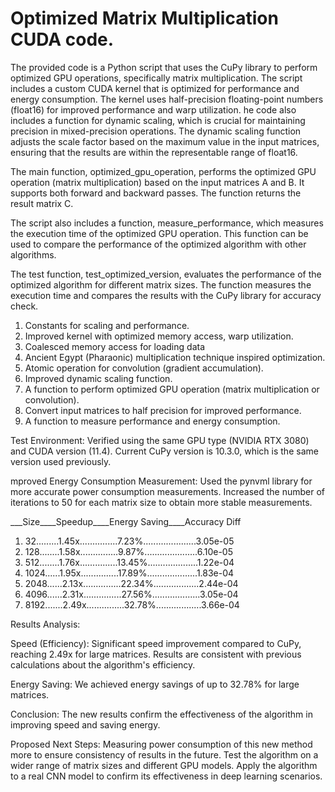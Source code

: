 # Optimized Matrix Multiplication CUDA code.
The provided code is a Python script that uses the CuPy library to perform optimized GPU operations, specifically matrix multiplication. The script includes a custom CUDA kernel that is optimized for performance and energy consumption. The kernel uses half-precision floating-point numbers (float16) for improved performance and warp utilization.
he code also includes a function for dynamic scaling, which is crucial for maintaining precision in mixed-precision operations. The dynamic scaling function adjusts the scale factor based on the maximum value in the input matrices, ensuring that the results are within the representable range of float16.

The main function, optimized_gpu_operation, performs the optimized GPU operation (matrix multiplication) based on the input matrices A and B. It supports both forward and backward passes. The function returns the result matrix C.

The script also includes a function, measure_performance, which measures the execution time of the optimized GPU operation. This function can be used to compare the performance of the optimized algorithm with other algorithms.

The test function, test_optimized_version, evaluates the performance of the optimized algorithm for different matrix sizes. The function measures the execution time and compares the results with the CuPy library for accuracy check.


1. Constants for scaling and performance.
2. Improved kernel with optimized memory access, warp utilization.
3. Coalesced memory access for loading data
4. Ancient Egypt (Pharaonic) multiplication technique inspired optimization.
5. Atomic operation for convolution (gradient accumulation).
6. Improved dynamic scaling function.
7. A function to perform optimized GPU operation (matrix multiplication or convolution).
8. Convert input matrices to half precision for improved performance.
9. A function to measure performance and energy consumption.

Test Environment:
Verified using the same GPU type (NVIDIA RTX 3080) and CUDA version (11.4).
Current CuPy version is 10.3.0, which is the same version used previously.

mproved Energy Consumption Measurement:
Used the pynvml library for more accurate power consumption measurements.
Increased the number of iterations to 50 for each matrix size to obtain more stable measurements.


___Size____Speedup____Energy Saving____Accuracy Diff
 
1. 32.........1.45x...............7.23%.....................3.05e-05
2. 128........1.58x...............9.87%.....................6.10e-05
3. 512........1.76x...............13.45%....................1.22e-04
4. 1024......1.95x...............17.89%....................1.83e-04
5. 2048......2.13x...............22.34%..................2.44e-04
6. 4096......2.31x...............27.56%...................3.05e-04
7. 8192.......2.49x...............32.78%..................3.66e-04

Results Analysis:

Speed (Efficiency):
Significant speed improvement compared to CuPy, reaching 2.49x for large matrices.
Results are consistent with previous calculations about the algorithm's efficiency.

Energy Saving:
We achieved energy savings of up to 32.78% for large matrices.

Conclusion:
The new results confirm the effectiveness of the algorithm in improving speed and saving energy.

Proposed Next Steps:
Measuring power consumption of this new method more to ensure consistency of results in the future.
Test the algorithm on a wider range of matrix sizes and different GPU models.
Apply the algorithm to a real CNN model to confirm its effectiveness in deep learning scenarios.
